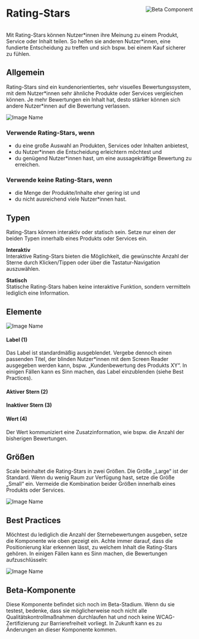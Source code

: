 <div style="display: inline-flex; align-items: center; justify-content: space-between; width: 100%;">
    <h1>Rating-Stars</h1>
    <img src="assets/beta.png" alt="Beta Component" />
</div>

Mit Rating-Stars können Nutzer\*innen ihre Meinung zu einem Produkt, Service oder Inhalt teilen. So helfen sie anderen Nutzer\*innen, eine fundierte Entscheidung zu treffen und sich bspw. bei einem Kauf sicherer zu fühlen.

## Allgemein

Rating-Stars sind ein kundenorientiertes, sehr visuelles Bewertungssystem, mit dem Nutzer\*innen sehr ähnliche Produkte oder Services vergleichen können. Je mehr Bewertungen ein Inhalt hat, desto stärker können sich andere Nutzer\*innen auf die Bewertung verlassen.

![Image Name](assets/3_components/rating-stars/RatingStars-Allgemein.png)

### Verwende Rating-Stars, wenn

- du eine große Auswahl an Produkten, Services oder Inhalten anbietest,
- du Nutzer\*innen die Entscheidung erleichtern möchtest und
- du genügend Nutzer\*innen hast, um eine aussagekräftige Bewertung zu erreichen.

### Verwende keine Rating-Stars, wenn

- die Menge der Produkte/Inhalte eher gering ist und
- du nicht ausreichend viele Nutzer\*innen hast.

## Typen

Rating-Stars können interaktiv oder statisch sein. Setze nur einen der beiden Typen innerhalb eines Produkts oder Services ein.

**Interaktiv**<br/>
Interaktive Rating-Stars bieten die Möglichkeit, die gewünschte Anzahl der Sterne durch Klicken/Tippen oder über die Tastatur-Navigation auszuwählen.

**Statisch**<br/>
Statische Rating-Stars haben keine interaktive Funktion, sondern vermitteln lediglich eine Information.

## Elemente

![Image Name](assets/3_components/rating-stars/RatingStars-Elemente.png)

#### Label (1)

Das Label ist standardmäßig ausgeblendet. Vergebe dennoch einen passenden Titel, der blinden Nutzer\*innen mit dem Screen Reader ausgegeben werden kann, bspw. „Kundenbewertung des Produkts XY“.
In einigen Fällen kann es Sinn machen, das Label einzublenden (siehe Best Practices).

#### Aktiver Stern (2)

#### Inaktiver Stern (3)

#### Wert (4)

Der Wert kommuniziert eine Zusatzinformation, wie bspw. die Anzahl der bisherigen Bewertungen.

## Größen

Scale beinhaltet die Rating-Stars in zwei Größen. Die Größe „Large“ ist der Standard. Wenn du wenig Raum zur Verfügung hast, setze die Größe „Small“ ein. Vermeide die Kombination beider Größen innerhalb eines Produkts oder Services.

![Image Name](assets/3_components/rating-stars/RatingStars-Groessen.png)

## Best Practices

Möchtest du lediglich die Anzahl der Sternebewertungen ausgeben, setze die Komponente wie oben gezeigt ein. Achte immer darauf, dass die Positionierung klar erkennen lässt, zu welchem Inhalt die Rating-Stars gehören.
In einigen Fällen kann es Sinn machen, die Bewertungen aufzuschlüsseln:

![Image Name](assets/3_components/rating-stars/RatingStars-Best-Practices.png)

## Beta-Komponente

Diese Komponente befindet sich noch im Beta-Stadium. Wenn du sie testest, bedenke, dass sie möglicherweise noch nicht alle Qualitätskontrollmaßnahmen durchlaufen hat und noch keine WCAG-Zertifizierung zur Barrierefreiheit vorliegt. In Zukunft kann es zu Änderungen an dieser Komponente kommen.
